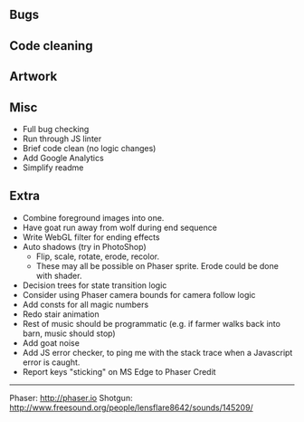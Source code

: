 Bugs
----

Code cleaning
-------------


Artwork
-------


Misc
----
- Full bug checking
- Run through JS linter
- Brief code clean (no logic changes)
- Add Google Analytics
- Simplify readme

Extra
-----
- Combine foreground images into one.
- Have goat run away from wolf during end sequence
- Write WebGL filter for ending effects
- Auto shadows (try in PhotoShop)
    + Flip, scale, rotate, erode, recolor.
    + These may all be possible on Phaser sprite. Erode could be done with shader.
- Decision trees for state transition logic
- Consider using Phaser camera bounds for camera follow logic
- Add consts for all magic numbers
- Redo stair animation
- Rest of music should be programmatic (e.g. if farmer walks back into barn, music should stop)
- Add goat noise
- Add JS error checker, to ping me with the stack trace when a Javascript error is caught.
- Report keys "sticking" on MS Edge to Phaser
Credit
------
Phaser: http://phaser.io
Shotgun: http://www.freesound.org/people/lensflare8642/sounds/145209/

